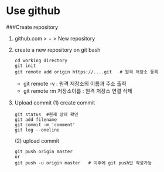 # Use github

###Create repository

1. github.com > + > New repository

2. create a new repository on git bash
    ```
    cd working directory
    git init
    git remote add origin https://....git   # 원격 저장소 등록
    ```
    * git remote -v : 원격 저장소의 이름과 주소 출력
    * git remote rm 저장소이름 : 원격 저장소 연결 삭제

3. Upload commit
    (1) create commit
    ```
    git status  #현재 상태 확인
    git add filename
    git commit -m 'comment'
    git log --oneline
    ```
    (2) upload commit
    ```
    git push origin master
    or
    git push -u origin master   # 이후에 git push만 작성가능
    